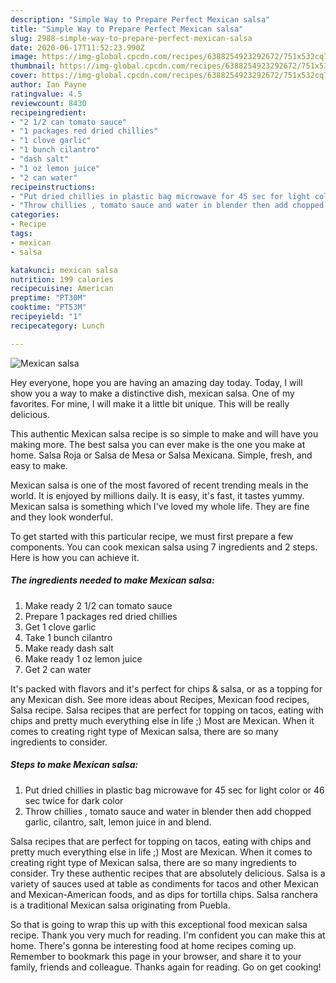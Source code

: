 ```yaml
---
description: "Simple Way to Prepare Perfect Mexican salsa"
title: "Simple Way to Prepare Perfect Mexican salsa"
slug: 2988-simple-way-to-prepare-perfect-mexican-salsa
date: 2020-06-17T11:52:23.990Z
image: https://img-global.cpcdn.com/recipes/6388254923292672/751x532cq70/mexican-salsa-recipe-main-photo.jpg
thumbnail: https://img-global.cpcdn.com/recipes/6388254923292672/751x532cq70/mexican-salsa-recipe-main-photo.jpg
cover: https://img-global.cpcdn.com/recipes/6388254923292672/751x532cq70/mexican-salsa-recipe-main-photo.jpg
author: Ian Payne
ratingvalue: 4.5
reviewcount: 8430
recipeingredient:
- "2 1/2 can tomato sauce"
- "1 packages red dried chillies"
- "1 clove garlic"
- "1 bunch cilantro"
- "dash salt"
- "1 oz lemon juice"
- "2 can water"
recipeinstructions:
- "Put dried chillies in plastic bag microwave for 45 sec for light color or 46 sec twice for dark color"
- "Throw chillies , tomato sauce and water in blender then add chopped garlic, cilantro, salt, lemon juice in and blend."
categories:
- Recipe
tags:
- mexican
- salsa

katakunci: mexican salsa 
nutrition: 199 calories
recipecuisine: American
preptime: "PT30M"
cooktime: "PT53M"
recipeyield: "1"
recipecategory: Lunch

---
```



![Mexican salsa](https://img-global.cpcdn.com/recipes/6388254923292672/751x532cq70/mexican-salsa-recipe-main-photo.jpg)

Hey everyone, hope you are having an amazing day today. Today, I will show you a way to make a distinctive dish, mexican salsa. One of my favorites. For mine, I will make it a little bit unique. This will be really delicious.

This authentic Mexican salsa recipe is so simple to make and will have you making more. The best salsa you can ever make is the one you make at home. Salsa Roja or Salsa de Mesa or Salsa Mexicana. Simple, fresh, and easy to make.

Mexican salsa is one of the most favored of recent trending meals in the world. It is enjoyed by millions daily. It is easy, it's fast, it tastes yummy. Mexican salsa is something which I've loved my whole life. They are fine and they look wonderful.


To get started with this particular recipe, we must first prepare a few components. You can cook mexican salsa using 7 ingredients and 2 steps. Here is how you can achieve it.

<!--inarticleads1-->

##### The ingredients needed to make Mexican salsa:

1. Make ready 2 1/2 can tomato sauce
1. Prepare 1 packages red dried chillies
1. Get 1 clove garlic
1. Take 1 bunch cilantro
1. Make ready dash salt
1. Make ready 1 oz lemon juice
1. Get 2 can water


It&#39;s packed with flavors and it&#39;s perfect for chips &amp; salsa, or as a topping for any Mexican dish. See more ideas about Recipes, Mexican food recipes, Salsa recipe. Salsa recipes that are perfect for topping on tacos, eating with chips and pretty much everything else in life ;) Most are Mexican. When it comes to creating right type of Mexican salsa, there are so many ingredients to consider. 

<!--inarticleads2-->

##### Steps to make Mexican salsa:

1. Put dried chillies in plastic bag microwave for 45 sec for light color or 46 sec twice for dark color
1. Throw chillies , tomato sauce and water in blender then add chopped garlic, cilantro, salt, lemon juice in and blend.


Salsa recipes that are perfect for topping on tacos, eating with chips and pretty much everything else in life ;) Most are Mexican. When it comes to creating right type of Mexican salsa, there are so many ingredients to consider. Try these authentic recipes that are absolutely delicious. Salsa is a variety of sauces used at table as condiments for tacos and other Mexican and Mexican-American foods, and as dips for tortilla chips. Salsa ranchera is a traditional Mexican salsa originating from Puebla. 

So that is going to wrap this up with this exceptional food mexican salsa recipe. Thank you very much for reading. I'm confident you can make this at home. There's gonna be interesting food at home recipes coming up. Remember to bookmark this page in your browser, and share it to your family, friends and colleague. Thanks again for reading. Go on get cooking!
